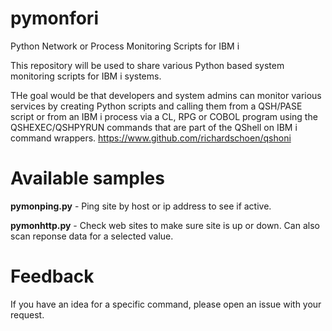 # pymonfori
Python Network or Process Monitoring Scripts for IBM i 

This repository will be used to share various Python based system monitoring scripts for IBM i systems.

THe goal would be that developers and system admins can monitor various services by creating Python scripts and calling them from a QSH/PASE script or from an IBM i process via a CL, RPG or COBOL program using the QSHEXEC/QSHPYRUN commands that are part of the QShell on IBM i command wrappers. https://www.github.com/richardschoen/qshoni

# Available samples

**pymonping.py** - Ping site by host or ip address to see if active. 

**pymonhttp.py** - Check web sites to make sure site is up or down. Can also scan reponse data for a selected value.

# Feedback
If you have an idea for a specific command, please open an issue with your request.
